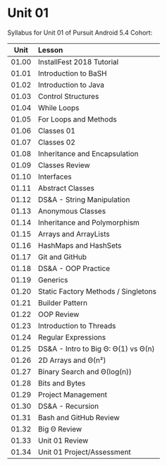# Unit 01

Syllabus for Unit 01 of Pursuit Android 5.4 Cohort:

|Unit|Lesson|
|:-:|:--|
|01.00|InstallFest 2018 Tutorial|
|01.01|Introduction to BaSH|
|01.02|Introduction to Java|
|01.03|Control Structures|
|01.04|While Loops|
|01.05|For Loops and Methods|
|01.06|Classes 01|
|01.07|Classes 02|
|01.08|Inheritance and Encapsulation|
|01.09|Classes Review|
|01.10|Interfaces|
|01.11|Abstract Classes|
|01.12|DS&A - String Manipulation|
|01.13|Anonymous Classes|
|01.14|Inheritance and Polymorphism|
|01.15|Arrays and ArrayLists|
|01.16|HashMaps and HashSets|
|01.17|Git and GitHub|
|01.18|DS&A - OOP Practice|
|01.19|Generics|
|01.20|Static Factory Methods / Singletons|
|01.21|Builder Pattern|
|01.22|OOP Review|
|01.23|Introduction to Threads|
|01.24|Regular Expressions|
|01.25|DS&A - Intro to Big Θ: Θ(1) vs Θ(n)|
|01.26|2D Arrays and Θ(n²)|
|01.27|Binary Search and Θ(log(n))|
|01.28|Bits and Bytes|
|01.29|Project Management|
|01.30|DS&A - Recursion|
|01.31|Bash and GitHub Review|
|01.32|Big Θ Review|
|01.33|Unit 01 Review|
|01.34|Unit 01 Project/Assessment|
